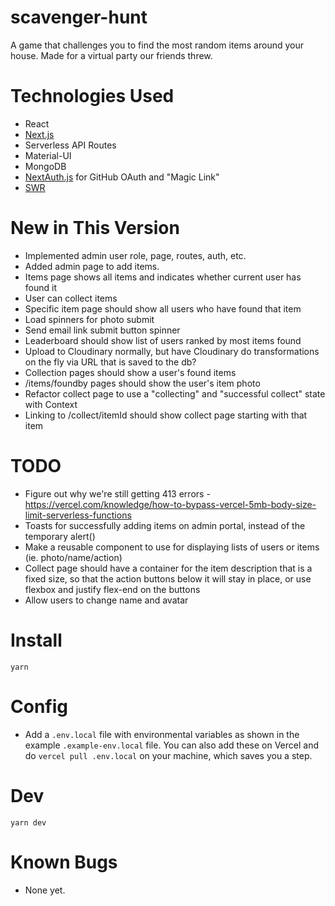 # scavenger-hunt

A game that challenges you to find the most random items around your house. Made for a virtual party our friends threw.

# Technologies Used

- React
- [Next.js](https://nextjs.org)
- Serverless API Routes
- Material-UI
- MongoDB
- [NextAuth.js](https://next-auth.js.org) for GitHub OAuth and "Magic Link"
- [SWR](https://swr.vercel.app)

# New in This Version

- Implemented admin user role, page, routes, auth, etc.
- Added admin page to add items.
- Items page shows all items and indicates whether current user has found it
- User can collect items
- Specific item page should show all users who have found that item
- Load spinners for photo submit
- Send email link submit button spinner
- Leaderboard should show list of users ranked by most items found
- Upload to Cloudinary normally, but have Cloudinary do transformations on the fly via URL that is saved to the db?
- Collection pages should show a user's found items
- /items/foundby pages should show the user's item photo
- Refactor collect page to use a "collecting" and "successful collect" state with Context
- Linking to /collect/itemId should show collect page starting with that item

# TODO

- Figure out why we're still getting 413 errors - https://vercel.com/knowledge/how-to-bypass-vercel-5mb-body-size-limit-serverless-functions
- Toasts for successfully adding items on admin portal, instead of the temporary alert()
- Make a reusable component to use for displaying lists of users or items (ie. photo/name/action)
- Collect page should have a container for the item description that is a fixed size, so that the action buttons below it will stay in place, or use flexbox and justify flex-end on the buttons
- Allow users to change name and avatar

# Install

`yarn`

# Config

- Add a `.env.local` file with environmental variables as shown in the example `.example-env.local` file. You can also add these on Vercel and do `vercel pull .env.local` on your machine, which saves you a step.

# Dev

`yarn dev`

# Known Bugs

- None yet.
